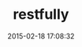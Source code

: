 ---
layout: post
title:  "restfully"
repo:   "crohr/restfully"
date:   2015-02-18 17:08:32
gemurl: http://github.com/crohr/restfully
---